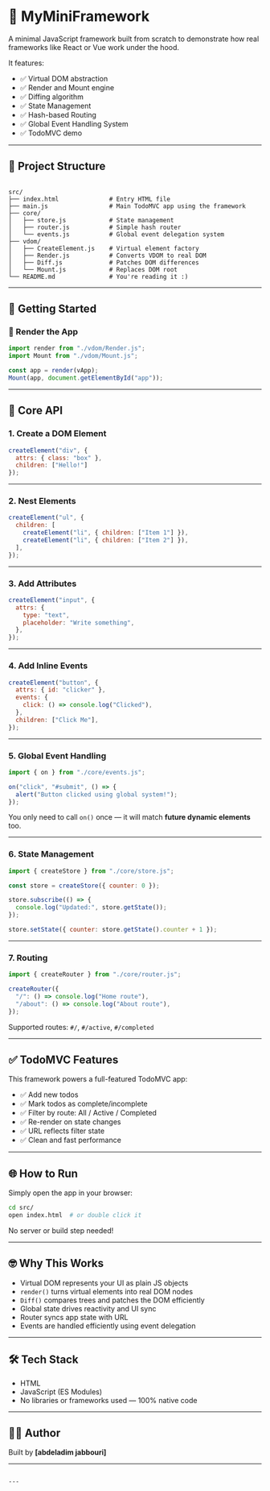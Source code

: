 # 🧩 MyMiniFramework

A minimal JavaScript framework built from scratch to demonstrate how real frameworks like React or Vue work under the hood.

It features:
- ✅ Virtual DOM abstraction
- ✅ Render and Mount engine
- ✅ Diffing algorithm
- ✅ State Management
- ✅ Hash-based Routing
- ✅ Global Event Handling System
- ✅ TodoMVC demo

---

## 📁 Project Structure

```

src/
├── index.html              # Entry HTML file
├── main.js                 # Main TodoMVC app using the framework
├── core/
│   ├── store.js            # State management
│   ├── router.js           # Simple hash router
│   └── events.js           # Global event delegation system
├── vdom/
│   ├── CreateElement.js    # Virtual element factory
│   ├── Render.js           # Converts VDOM to real DOM
│   ├── Diff.js             # Patches DOM differences
│   └── Mount.js            # Replaces DOM root
└── README.md               # You're reading it :)

````

---

## 🚀 Getting Started

### 🔧 Render the App

```js
import render from "./vdom/Render.js";
import Mount from "./vdom/Mount.js";

const app = render(vApp);
Mount(app, document.getElementById("app"));
````

---

## 🧱 Core API

### 1. Create a DOM Element

```js
createElement("div", {
  attrs: { class: "box" },
  children: ["Hello!"]
});
```

---

### 2. Nest Elements

```js
createElement("ul", {
  children: [
    createElement("li", { children: ["Item 1"] }),
    createElement("li", { children: ["Item 2"] }),
  ],
});
```

---

### 3. Add Attributes

```js
createElement("input", {
  attrs: {
    type: "text",
    placeholder: "Write something",
  },
});
```

---

### 4. Add Inline Events

```js
createElement("button", {
  attrs: { id: "clicker" },
  events: {
    click: () => console.log("Clicked"),
  },
  children: ["Click Me"],
});
```

---

### 5. Global Event Handling

```js
import { on } from "./core/events.js";

on("click", "#submit", () => {
  alert("Button clicked using global system!");
});
```

You only need to call `on()` once — it will match **future dynamic elements** too.

---

### 6. State Management

```js
import { createStore } from "./core/store.js";

const store = createStore({ counter: 0 });

store.subscribe(() => {
  console.log("Updated:", store.getState());
});

store.setState({ counter: store.getState().counter + 1 });
```

---

### 7. Routing

```js
import { createRouter } from "./core/router.js";

createRouter({
  "/": () => console.log("Home route"),
  "/about": () => console.log("About route"),
});
```

Supported routes: `#/`, `#/active`, `#/completed`

---

## ✅ TodoMVC Features

This framework powers a full-featured TodoMVC app:

* ✅ Add new todos
* ✅ Mark todos as complete/incomplete
* ✅ Filter by route: All / Active / Completed
* ✅ Re-render on state changes
* ✅ URL reflects filter state
* ✅ Clean and fast performance

---

## 🌐 How to Run

Simply open the app in your browser:

```bash
cd src/
open index.html  # or double click it
```

No server or build step needed!

---

## 🤓 Why This Works

* Virtual DOM represents your UI as plain JS objects
* `render()` turns virtual elements into real DOM nodes
* `Diff()` compares trees and patches the DOM efficiently
* Global state drives reactivity and UI sync
* Router syncs app state with URL
* Events are handled efficiently using event delegation

---

## 🛠️ Tech Stack

* HTML
* JavaScript (ES Modules)
* No libraries or frameworks used — 100% native code

---

## 👨‍💻 Author

Built by **\[abdeladim jabbouri]**

---

```

---